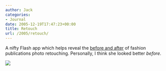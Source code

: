 ```yaml
---
author: Jack
categories:
- Journal
date: 2005-12-19T17:47:23+00:00
title: Retouch
url: /2005/retouch/
---
```


A nifty Flash app which helps reveal the [before and after][1] of fashion publications photo retouching. Personally, I think she looked better _before_.

  


![][2]

 [1]: http://www.i-am-bored.com/bored_link.cfm?link_id=14537
 [2]: /files/retouch.jpg